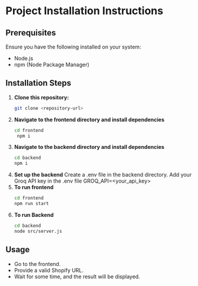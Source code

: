# Project Installation Instructions

## Prerequisites

Ensure you have the following installed on your system:
- Node.js
- npm (Node Package Manager)

## Installation Steps

1. **Clone this repository:**
   ```sh
   git clone <repository-url>
2. **Navigate to the frontend directory and install dependencies**
   ```sh
   cd frontend
    npm i
3. **Navigate to the backend directory and install dependencies**
   ```sh
   cd backend
   npm i
4. **Set up the backend**
   Create a .env file in the backend directory.
   Add your Groq API key in the .env file
   GROQ_API=<your_api_key>
5. **To run frontend**
   ```sh
   cd frontend
   npm run start

6. **To run Backend**
   ```sh
   cd backend
   node src/server.js

## Usage
- Go to the frontend.
- Provide a valid Shopify URL.
- Wait for some time, and the result will be displayed.






